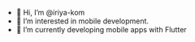 - 👋 Hi, I’m @iriya-kom
- 👀 I’m interested in mobile development.
- 🌱 I’m currently developing mobile apps with Flutter
